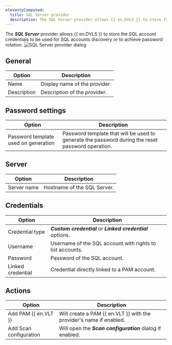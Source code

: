 ```yaml
---
eleventyComputed:
  title: SQL Server provider
  description: The SQL Server provider allows {{ en.DVLS }} to store the SQL account credentials to be used for SQL accounts discovery or to achieve password rotation.
---
```

The ***SQL Server*** provider allows {{ en.DVLS }} to store the SQL account credentials to be used for SQL accounts discovery or to achieve password rotation.
![SQL Server provider dialog](https://cdnweb.devolutions.net/docs/docs_en_server_ServerOp2118.png)

## General
| Option      | Description                  |
|-------------|------------------------------|
| Name        | Display name of the provider.|
| Description | Description of the provider. |

## Password settings
| Option                              | Description                                                                                        |
|-------------------------------------|----------------------------------------------------------------------------------------------------|
| Password template used on generation| Password template that will be used to generate the password during the reset password operation.  |

## Server
| Option      | Description                   |
|-------------|-------------------------------|
| Server name | Hostname of the SQL Server.   |

## Credentials
| Option   | Description                                                        |
|----------|--------------------------------------------------------------------|
| Credential type | ***Custom credential*** or ***Linked credential*** options.            | 
| Username | Username of the SQL account with rights to list accounts. |
| Password | Password of the SQL account.                              |
| Linked credential | Credential directly linked to a PAM account.              | 

## Actions
| Option                | Description                                                         |
|-----------------------|---------------------------------------------------------------------|
| Add PAM {{ en.VLT }}  | Will create a PAM {{ en.VLT }} with the provider's name if enabled. |
| Add Scan configuration| Will open the ***Scan configuration*** dialog if enabled.                 |
